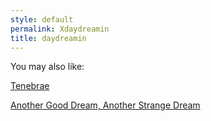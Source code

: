 ```yaml
---
style: default
permalink: Xdaydreamin
title: daydreamin
---
```

You may also like:

[Tenebrae](http://scp-wiki.net/tenebrae)

[Another Good Dream, Another Strange Dream](http://scp-wiki.net/another-good-dream-another-strange-dream)
